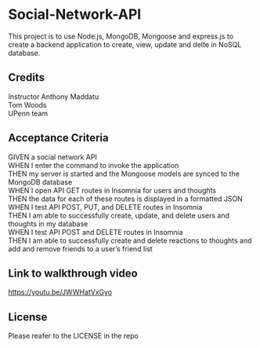# Social-Network-API
This project is to use Node.js, MongoDB, Mongoose and express.js to create a backend application to create, view, update and delte in NoSQL database.

## Credits
Instructor Anthony Maddatu\
Tom Woods\
UPenn team

## Acceptance Criteria
GIVEN a social network API\
WHEN I enter the command to invoke the application\
THEN my server is started and the Mongoose models are synced to the MongoDB database\
WHEN I open API GET routes in Insomnia for users and thoughts\
THEN the data for each of these routes is displayed in a formatted JSON\
WHEN I test API POST, PUT, and DELETE routes in Insomnia\
THEN I am able to successfully create, update, and delete users and thoughts in my database\
WHEN I test API POST and DELETE routes in Insomnia\
THEN I am able to successfully create and delete reactions to thoughts and add and remove friends to a user’s friend list

## Link to walkthrough video
https://youtu.be/JWWHatVxGyo

## License
Please reafer to the LICENSE in the repo